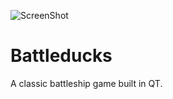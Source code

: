 ![ScreenShot](https://raw.github.com/rosenthaleric/Battleducks/master/assets/screenshot.PNG)

Battleducks
===========

A classic battleship game built in QT. 